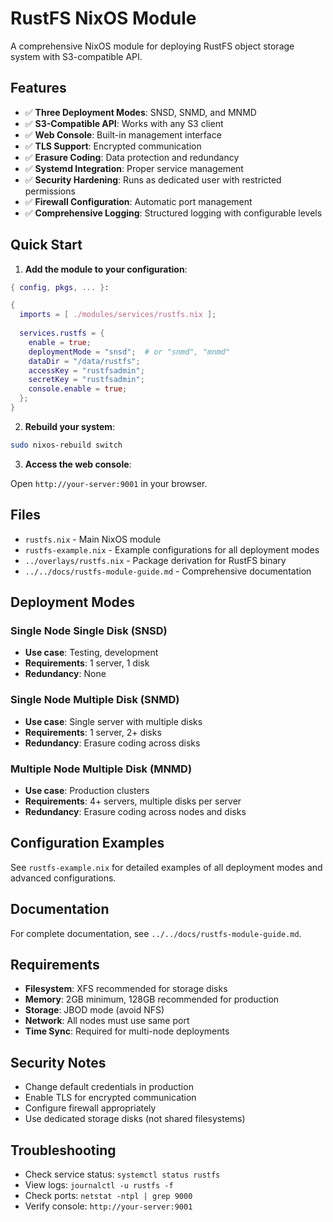 # RustFS NixOS Module

A comprehensive NixOS module for deploying RustFS object storage system with S3-compatible API.

## Features

- ✅ **Three Deployment Modes**: SNSD, SNMD, and MNMD
- ✅ **S3-Compatible API**: Works with any S3 client
- ✅ **Web Console**: Built-in management interface
- ✅ **TLS Support**: Encrypted communication
- ✅ **Erasure Coding**: Data protection and redundancy
- ✅ **Systemd Integration**: Proper service management
- ✅ **Security Hardening**: Runs as dedicated user with restricted permissions
- ✅ **Firewall Configuration**: Automatic port management
- ✅ **Comprehensive Logging**: Structured logging with configurable levels

## Quick Start

1. **Add the module to your configuration**:

```nix
{ config, pkgs, ... }:

{
  imports = [ ./modules/services/rustfs.nix ];
  
  services.rustfs = {
    enable = true;
    deploymentMode = "snsd";  # or "snmd", "mnmd"
    dataDir = "/data/rustfs";
    accessKey = "rustfsadmin";
    secretKey = "rustfsadmin";
    console.enable = true;
  };
}
```

2. **Rebuild your system**:

```bash
sudo nixos-rebuild switch
```

3. **Access the web console**:

Open `http://your-server:9001` in your browser.

## Files

- `rustfs.nix` - Main NixOS module
- `rustfs-example.nix` - Example configurations for all deployment modes
- `../overlays/rustfs.nix` - Package derivation for RustFS binary
- `../../docs/rustfs-module-guide.md` - Comprehensive documentation

## Deployment Modes

### Single Node Single Disk (SNSD)
- **Use case**: Testing, development
- **Requirements**: 1 server, 1 disk
- **Redundancy**: None

### Single Node Multiple Disk (SNMD)
- **Use case**: Single server with multiple disks
- **Requirements**: 1 server, 2+ disks
- **Redundancy**: Erasure coding across disks

### Multiple Node Multiple Disk (MNMD)
- **Use case**: Production clusters
- **Requirements**: 4+ servers, multiple disks per server
- **Redundancy**: Erasure coding across nodes and disks

## Configuration Examples

See `rustfs-example.nix` for detailed examples of all deployment modes and advanced configurations.

## Documentation

For complete documentation, see `../../docs/rustfs-module-guide.md`.

## Requirements

- **Filesystem**: XFS recommended for storage disks
- **Memory**: 2GB minimum, 128GB recommended for production
- **Storage**: JBOD mode (avoid NFS)
- **Network**: All nodes must use same port
- **Time Sync**: Required for multi-node deployments

## Security Notes

- Change default credentials in production
- Enable TLS for encrypted communication
- Configure firewall appropriately
- Use dedicated storage disks (not shared filesystems)

## Troubleshooting

- Check service status: `systemctl status rustfs`
- View logs: `journalctl -u rustfs -f`
- Check ports: `netstat -ntpl | grep 9000`
- Verify console: `http://your-server:9001`
